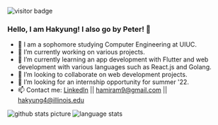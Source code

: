 ![visitor badge](https://visitor-badge.glitch.me/badge?page_id=hakyung4.visitor-badge)

### Hello, I am Hakyung! I also go by Peter! 👋

- 🏫 I am a sophomore studying Computer Engineering at UIUC. 
- 🔭 I’m currently working on various projects. 
- 🌱 I’m currently learning an app development with Flutter and web development with various languages such as React.js and Golang.
- 👯 I’m looking to collaborate on web development projects.
- 🤔 I’m looking for an internship opportunity for summer '22.
- 📫 Contact me: [LinkedIn](https://www.linkedin.com/in/hakyung-peter-yun-3204061b8/) || [hamiram9@gmail.com](hamiram9@gmail.com) || [hakyung4@illinois.edu](hakyung4@illinois.edu)

<img src="https://github-readme-stats.vercel.app/api?username=hakyung4&count_private=true&&show_icons=true&theme=dracula" alt="github stats picture"/>
<img src="https://github-readme-stats.vercel.app/api/top-langs/?username=hakyung4&hide=Jupyter Notebook&langs_count=10" alt="language stats" />
